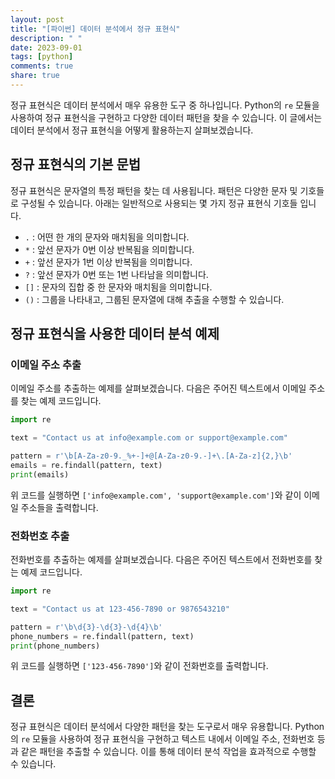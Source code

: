 ```yaml
---
layout: post
title: "[파이썬] 데이터 분석에서 정규 표현식"
description: " "
date: 2023-09-01
tags: [python]
comments: true
share: true
---
```


정규 표현식은 데이터 분석에서 매우 유용한 도구 중 하나입니다. Python의 `re` 모듈을 사용하여 정규 표현식을 구현하고 다양한 데이터 패턴을 찾을 수 있습니다. 이 글에서는 데이터 분석에서 정규 표현식을 어떻게 활용하는지 살펴보겠습니다.

## 정규 표현식의 기본 문법

정규 표현식은 문자열의 특정 패턴을 찾는 데 사용됩니다. 패턴은 다양한 문자 및 기호들로 구성될 수 있습니다. 아래는 일반적으로 사용되는 몇 가지 정규 표현식 기호들 입니다.

- `.` : 어떤 한 개의 문자와 매치됨을 의미합니다.
- `*` : 앞선 문자가 0번 이상 반복됨을 의미합니다.
- `+` : 앞선 문자가 1번 이상 반복됨을 의미합니다.
- `?` : 앞선 문자가 0번 또는 1번 나타남을 의미합니다.
- `[]` : 문자의 집합 중 한 문자와 매치됨을 의미합니다.
- `()` : 그룹을 나타내고, 그룹된 문자열에 대해 추출을 수행할 수 있습니다.

## 정규 표현식을 사용한 데이터 분석 예제

### 이메일 주소 추출

이메일 주소를 추출하는 예제를 살펴보겠습니다. 다음은 주어진 텍스트에서 이메일 주소를 찾는 예제 코드입니다.

```python
import re

text = "Contact us at info@example.com or support@example.com"

pattern = r'\b[A-Za-z0-9._%+-]+@[A-Za-z0-9.-]+\.[A-Za-z]{2,}\b'
emails = re.findall(pattern, text)
print(emails)
```

위 코드를 실행하면 `['info@example.com', 'support@example.com']`와 같이 이메일 주소들을 출력합니다.

### 전화번호 추출

전화번호를 추출하는 예제를 살펴보겠습니다. 다음은 주어진 텍스트에서 전화번호를 찾는 예제 코드입니다.

```python
import re

text = "Contact us at 123-456-7890 or 9876543210"

pattern = r'\b\d{3}-\d{3}-\d{4}\b'
phone_numbers = re.findall(pattern, text)
print(phone_numbers)
```

위 코드를 실행하면 `['123-456-7890']`와 같이 전화번호를 출력합니다.

## 결론

정규 표현식은 데이터 분석에서 다양한 패턴을 찾는 도구로서 매우 유용합니다. Python의 `re` 모듈을 사용하여 정규 표현식을 구현하고 텍스트 내에서 이메일 주소, 전화번호 등과 같은 패턴을 추출할 수 있습니다. 이를 통해 데이터 분석 작업을 효과적으로 수행할 수 있습니다.